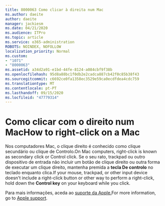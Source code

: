 ```yaml
---
title: 8000063 Como clicar à direita num Mac
ms.author: daeite
author: daeite
manager: jackiesm
ms.date: 04/21/2020
ms.audience: ITPro
ms.topic: article
ms.service: o365-administration
ROBOTS: NOINDEX, NOFOLLOW
localization_priority: Normal
ms.custom:
- "1071"
- "8000063"
ms.assetid: a34d2a91-e1bd-44fe-8124-a084cbf9f38b
ms.openlocfilehash: 95d8a88bc1f0db2e2cadca887cb42f0c85b38f43
ms.sourcegitcommit: c6692ce0fa1358ec3529e59ca0ecdfdea4cdc759
ms.translationtype: MT
ms.contentlocale: pt-PT
ms.lasthandoff: 09/15/2020
ms.locfileid: "47779314"
---
```

# <a name="how-to-right-click-on-a-mac"></a><span data-ttu-id="e0b85-102">Como clicar com o direito num Mac</span><span class="sxs-lookup"><span data-stu-id="e0b85-102">How to right-click on a Mac</span></span>

<span data-ttu-id="e0b85-103">Nos computadores Mac, o clique direito é conhecido como clique secundário ou clique de Controlo.</span><span class="sxs-lookup"><span data-stu-id="e0b85-103">On Mac computers, right-click is known as secondary click or Control click.</span></span> <span data-ttu-id="e0b85-104">Se o seu rato, trackpad ou outro dispositivo de entrada não incluir um botão de clique direito ou outra forma de executar um clique direito, mantenha premida a **tecla De controlo** no teclado enquanto clica.</span><span class="sxs-lookup"><span data-stu-id="e0b85-104">If your mouse, trackpad, or other input device doesn't include a right-click button or other way to perform a right-click, hold down the **Control key** on your keyboard while you click.</span></span>
  
<span data-ttu-id="e0b85-105">Para mais informações, aceda ao [suporte da Apple.](https://go.microsoft.com/fwlink/?linkid=2022220&amp;clcid=0x409)</span><span class="sxs-lookup"><span data-stu-id="e0b85-105">For more information, go to [Apple support](https://go.microsoft.com/fwlink/?linkid=2022220&amp;clcid=0x409).</span></span>
  